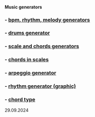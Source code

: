 #### Music generators
### - [bpm, rhythm, melody generators](https://y-bears.github.io/music-quokka/bpm-rhythm-melody.html)
### - [drums generator](https://y-bears.github.io/music-quokka/drums.html)
### - [scale and chords generators](https://y-bears.github.io/music-quokka/scale-chords.html)
### - [chords in scales](https://y-bears.github.io/music-quokka/ch-in-scale.html)
### - [arpeggio generator](https://y-bears.github.io/music-quokka/arp.html)
### - [rhythm generator (graphic)](https://y-bears.github.io/music-quokka/rhythm-boxes.html)
### - [chord type](https://y-bears.github.io/music-quokka/chorder.html)


29.09.2024 

